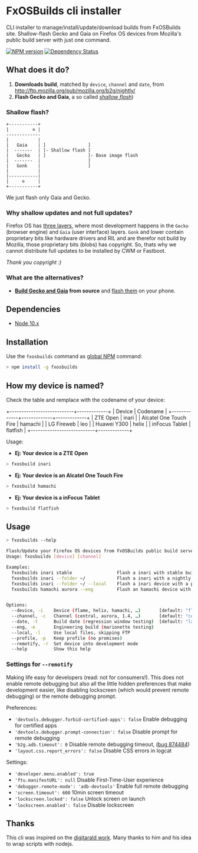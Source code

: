 # FxOSBuilds cli installer

CLI installer to manage/install/update/download builds from FxOSBuilds site.  Shallow-flash Gecko and Gaia on Firefox OS devices from Mozilla's public build server with just one command.

[![NPM version](http://img.shields.io/npm/v/fxosbuilds.svg?style=flat)](https://www.npmjs.org/package/fxosbuilds)
[![Dependency Status](http://img.shields.io/gemnasium/digitarald/flash-b2g.svg?style=flat)](https://gemnasium.com/digitarald/flash-b2g)

## What does it do?

1. **Downloads build**, matched by `device`, `channel` and `date`, from http://ftp.mozilla.org/pub/mozilla.org/b2g/nightly/
2. **Flash Gecko and Gaia**, a so called *[shallow flash](https://github.com/Mozilla-TWQA/B2G-flash-tool/blob/master/shallow_flash.sh)*)

### Shallow flash?

```
+-----------+
|         ⊙ |
-------------
|           |
|   Gaia    | ]                ]
|  -------  | ]- Shallow flash ]
|   Gecko   | ]                ]- Base image flash
|  -------  |                  ]
|   Gonk    |                  ]
|           |
|-----------|
|     ⊙     |
+-----------+
```

We just flash only Gaia and Gecko.

### Why shallow updates and not full updates?

Firefox OS has [three layers](http://en.wikipedia.org/wiki/Firefox_OS#Core_technologies), where most development happens in the `Gecko` (browser engine) and `Gaia` (user interface) layers. `Gonk` and lower contain proprietary bits like hardware drivers and RIL and are therefor not build by Mozilla, those proprietary bits (blobs) has copyright. So, thats why we cannot distribute full updates to be installed by CWM or Fastboot. 

*Thank you copyright :)* 

### What are the alternatives?

* **[Build Gecko and Gaia](https://developer.mozilla.org/en-US/Firefox_OS/Building) from source** and [flash them](https://developer.mozilla.org/en-US/Firefox_OS/Installing_on_a_mobile_device) on your phone.

## Dependencies

* [Node 10.x](http://nodejs.org/download/)

## Installation

Use the `fxosbuilds` command as [global NPM](http://blog.nodejs.org/2011/03/23/npm-1-0-global-vs-local-installation) command:

```bash
> npm install -g fxosbuilds
```

## How my device is named?

Check the table and remplace with the codename of your device:

+---------------------------+-------------+
|          Device           |   Codename  |
+-------------+-------------+-------------+
|         ZTE Open          |    inari    |
|   Alcatel One Touch Fire  |    hamachi  |
|        LG Fireweb         |     leo     |
|        Huawei Y300        |    helix    |
|      inFocus Tablet       |   flatfish  |
+---------------------------+-------------+

Usage:

* **Ej: Your device is a ZTE Open**
```bash
> fxosbuild inari
```

* **Ej: Your device is an Alcatel One Touch Fire**
```bash
> fxosbuild hamachi
```

* **Ej: Your device is a inFocus Tablet**
```bash
> fxosbuild flatfish
```


## Usage

```bash
> fxosbuilds --help

Flash/Update your Firefox OS devices from FxOSBuilds public build server (http://downloads.firefoxosbuilds.org/).
Usage: fxosbuilds [device] [channel]

Examples:
  fxosbuilds inari stable                 Flash a inari with stable build.
  fxosbuilds inari --folder ~/            Flash a inari with a nightly build (downloaded to ~/)
  fxosbuilds inari --folder ~/ --local    Flash a inari device with a previously downloaded build in ~/.
  fxosbuilds hamachi aurora --eng         Flash an hamachi device with an aurora engineering build.


Options:
  --device, -i    Device (flame, helix, hamachi, …)       [default: "flame"]
  --channel, -c   Channel (central, aurora, 1.4, …)       [default: "central"]
  --date, -t      Build date (regression window testing)  [default: "latest"]
  --eng, -e       Engineering build (marionette testing)
  --local, -l     Use local files, skipping FTP
  --profile, -p   Keep profile (no promises)
  --remotify, -r  Set device into development mode
  --help          Show this help
```

### Settings for `--remotify`

Making life easy for developers (read: not for consumers!). This does not enable remote debugging but also all the little hidden preferences that make development easier, like disabling lockscreen (which would prevent remote debugging) or the remote debugging prompt.

Preferences:

* `'devtools.debugger.forbid-certified-apps': false` Enable debugging for certified apps
* `'devtools.debugger.prompt-connection': false` Disable prompt for remote debugging
* `'b2g.adb.timeout': 0` Disable remote debugging timeout, ([bug 874484](https://bugzilla.mozilla.org/show_bug.cgi?id=874484))
* `'layout.css.report_errors': false` Disable CSS errors in logcat

Settings:

* `'developer.menu.enabled': true`
* `'ftu.manifestURL': null` Disable First-Time-User experience
* `'debugger.remote-mode': 'adb-devtools'` Enable full remote debugging
* `'screen.timeout': 600` 10min screen timeout
* `'lockscreen.locked': false` Unlock screen on launch
* `'lockscreen.enabled': false` Disable lockscreen

## Thanks

This cli was inspired on the [digitarald work](https://github.com/digitarald/flash-b2g). Many thanks to him and his idea to wrap scripts with nodejs.